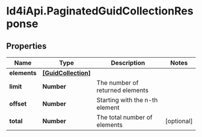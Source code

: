 # Id4iApi.PaginatedGuidCollectionResponse

## Properties
Name | Type | Description | Notes
------------ | ------------- | ------------- | -------------
**elements** | [**[GuidCollection]**](GuidCollection.md) |  | 
**limit** | **Number** | The number of returned elements | 
**offset** | **Number** | Starting with the n-th element | 
**total** | **Number** | The total number of elements | [optional] 


